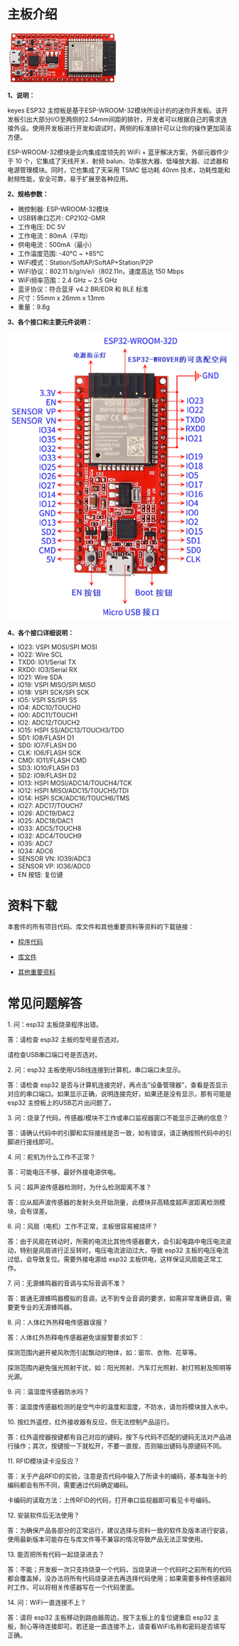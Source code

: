 # 主板介绍

![图片不存在](./media/074ca02db99706884ece5ca5c9adece4.png)

**1、说明：**

keyes ESP32 主控板是基于ESP-WROOM-32模块所设计的的迷你开发板。该开发板引出大部分I/O至两侧的2.54mm间距的排针，开发者可以根据自己的需求连接外设。使用开发板进行开发和调试时，两侧的标准排针可以让你的操作更加简洁方便。

ESP-WROOM-32模块是业内集成度领先的 WiFi + 蓝牙解决方案，外部元器件少于 10 个，它集成了天线开关、射频 balun、功率放大器、低噪放大器、过滤器和电源管理模块。同时，它也集成了天采用 TSMC 低功耗 40nm 技术，功耗性能和射频性能，安全可靠，易于扩展至各种应用。

**2、规格参数：**

- 微控制器: ESP-WROOM-32模块
- USB转串口芯片: CP2102-GMR
- 工作电压:	DC 5V
- 工作电流：80mA（平均）
- 供电电流：500mA（最小）
- 工作温度范围: -40°C ~ +85°C 
- WiFi模式：Station/SoftAP/SoftAP+Station/P2P
- WiFi协议：802.11 b/g/n/e/i（802.11n，速度高达 150 Mbps
- WiFi频率范围：2.4 GHz ~ 2.5 GHz
- 蓝牙协议：符合蓝牙 v4.2 BR/EDR 和 BLE 标准
- 尺寸：55mm x 26mm x 13mm
- 重量：9.8g

**3、各个接口和主要元件说明：**

![图片不存在](./media/ec36a4b63483949c59cd8a3a30ee0cdd.png)

**4、各个接口详细说明：**

- IO23: VSPI MOSI/SPI MOSI
- IO22: Wire SCL
- TXD0: IO1/Serial TX
- RXD0: IO3/Serial RX
- IO21: Wire SDA
- IO19: VSPI MISO/SPI MISO
- IO18: VSPI SCK/SPI SCK
- IO5: VSPI SS/SPI SS
- IO4: ADC10/TOUCH0
- IO0: ADC11/TOUCH1
- IO2: ADC12/TOUCH2
- IO15: HSPI SS/ADC13/TOUCH3/TDO
- SD1: IO8/FLASH D1
- SD0: IO7/FLASH D0
- CLK: IO6/FLASH SCK
- CMD: IO11/FLASH CMD
- SD3: IO10/FLASH D3
- SD2: IO9/FLASH D2
- IO13: HSPI MOSI/ADC14/TOUCH4/TCK
- IO12: HSPI MISO/ADC15/TOUCH5/TDI
- IO14: HSPI SCK/ADC16/TOUCH6/TMS
- IO27: ADC17/TOUCH7
- IO26: ADC19/DAC2
- IO25: ADC18/DAC1
- IO33: ADC5/TOUCH8
- IO32: ADC4/TOUCH9
- IO35: ADC7
- IO34: ADC6
- SENSOR VN: IO39/ADC3
- SENSOR VP: IO36/ADC0
- EN 按钮: 复位键


# 资料下载

本套件的所有项目代码、库文件和其他重要资料等资料的下载链接：

- [程序代码](程序代码.zip)

- [库文件](库文件.zip)

- [其他重要资料](其他重要资料.zip)



# 常见问题解答

1\. 问：esp32 主板烧录程序出错。

答：请检查 esp32 主板的型号是否选对。

请检查USB串口端口号是否选对。

2\. 问：esp32 主板使用USB线连接到计算机，串口端口未显示。

答：请检查 esp32 是否与计算机连接完好，再点击“设备管理器”，查看是否显示对应的串口端口。如果显示正确，说明连接完好，如果还是没有显示，那有可能是 esp32 主控板上的USB芯片出问题了。

3\. 问：烧录了代码，传感器/模块不工作或串口监视器窗口不能显示正确的信息？

答：请确认代码中的引脚和实际接线是否一致，如有错误，请正确按照代码中的引脚进行接线即可。

4\. 问：舵机为什么工作不正常？

答：可能电压不够，最好外接电源供电。

5\. 问：超声波传感器检测时，为什么检测距离不准？

答：应从超声波传感器的发射头处开始测量，此模块非高精度超声波距离检测模块，会有误差。

6\. 问：风扇（电机）工作不正常，主板很容易被烧坏？

答：由于风扇在转动时，所需的电流比其他传感器要大，会引起电路中电压电流波动，特别是风扇进行正反转时，电压电流波动过大，导致 esp32 主板的电压电流过低，会导致复位。需要外接电源给 esp32 主板供电，这样保证风扇能正常工作。

7\. 问：无源蜂鸣器的音调与实际音调不准？

答：普通无源蜂鸣器模拟的音调，达不到专业音调的要求，如需非常准确音调，需要更专业的无源蜂鸣器。

8\. 问：人体红外热释电传感器误报？

答：人体红外热释电传感器避免误报警要求如下：

探测范围内避开被风吹而引起飘动的物体，如：窗帘、衣物、花草等。

探测范围内避免强光照射干扰，如：阳光照射、汽车灯光照射、射灯照射及照明等光源。

9\. 问：温湿度传感器防水吗？

答：温湿度传感器检测的是空气中的温度和湿度，不防水，请勿将模块放入水中。

10\. 按红外遥控，红外接收器有反应，但无法控制产品运行。

答：红外遥控器按键都有自己对应的键码，按下与代码不匹配的键码无法对产品进行操作；其次，按键按一下就松开，不要一直按，否则输出键码与原键码不同。

11\. RFID模块读卡没反应？

答：关于产品RFID的实验，注意是否代码中输入了所读卡的编码，基本每张卡的编码都会有所不同，需要通过代码确定编码。

卡编码的读取方法：上传RFID的代码，打开串口监视器即可看见卡号编码。

12\. 安装软件后无法使用？

答：为确保产品各部分的正常运行，建议选择与资料一致的软件及版本进行安装，使用最新版本可能存在与库文件等不兼容的情况导致产品无法正常使用。

13\. 能否把所有代码一起烧录进去？

答：不能；开发板一次只支持烧录一个代码，当烧录进一个代码时之前所有的代码都会覆盖掉，没办法将所有代码烧录进去再选择代码使用；如果需要多种传感器同时工作，可以将相关传感器写在一个代码里面。

14\. 问：WiFi一直连接不上？

答：请将 esp32 主板移动到路由器周边，按下主板上的复位键重启 esp32 主板，耐心等待连接即可。若还是一直连接不上，请查看WiFi名称和密码是否填写正确。



